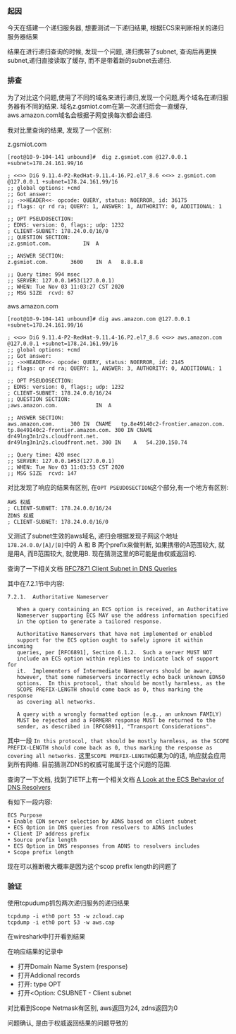 ### 起因

今天在搭建一个递归服务器, 想要测试一下递归结果, 根据ECS来判断相关的递归服务器结果

结果在进行递归查询的时候, 发现一个问题, 递归携带了subnet, 查询后再更换subnet,递归直接读取了缓存, 而不是带着新的subnet去递归.

### 排查

为了对比这个问题,使用了不同的域名来进行递归,发现一个问题,两个域名在递归服务器有不同的结果. 域名z.gsmiot.com在第一次递归后会一直缓存, aws.amazon.com域名会根据子网变换每次都会递归.

我对比里查询的结果, 发现了一个区别:

z.gsmiot.com
```text
[root@10-9-104-141 unbound]#  dig z.gsmiot.com @127.0.0.1 +subnet=178.24.161.99/16

; <<>> DiG 9.11.4-P2-RedHat-9.11.4-16.P2.el7_8.6 <<>> z.gsmiot.com @127.0.0.1 +subnet=178.24.161.99/16
;; global options: +cmd
;; Got answer:
;; ->>HEADER<<- opcode: QUERY, status: NOERROR, id: 36175
;; flags: qr rd ra; QUERY: 1, ANSWER: 1, AUTHORITY: 0, ADDITIONAL: 1

;; OPT PSEUDOSECTION:
; EDNS: version: 0, flags:; udp: 1232
; CLIENT-SUBNET: 178.24.0.0/16/0
;; QUESTION SECTION:
;z.gsmiot.com.			IN	A

;; ANSWER SECTION:
z.gsmiot.com.		3600	IN	A	8.8.8.8

;; Query time: 994 msec
;; SERVER: 127.0.0.1#53(127.0.0.1)
;; WHEN: Tue Nov 03 11:03:27 CST 2020
;; MSG SIZE  rcvd: 67
```

aws.amazon.com
```text
[root@10-9-104-141 unbound]# dig aws.amazon.com @127.0.0.1 +subnet=178.24.161.99/16

; <<>> DiG 9.11.4-P2-RedHat-9.11.4-16.P2.el7_8.6 <<>> aws.amazon.com @127.0.0.1 +subnet=178.24.161.99/16
;; global options: +cmd
;; Got answer:
;; ->>HEADER<<- opcode: QUERY, status: NOERROR, id: 2145
;; flags: qr rd ra; QUERY: 1, ANSWER: 3, AUTHORITY: 0, ADDITIONAL: 1

;; OPT PSEUDOSECTION:
; EDNS: version: 0, flags:; udp: 1232
; CLIENT-SUBNET: 178.24.0.0/16/24
;; QUESTION SECTION:
;aws.amazon.com.			IN	A

;; ANSWER SECTION:
aws.amazon.com.		300	IN	CNAME	tp.8e49140c2-frontier.amazon.com.
tp.8e49140c2-frontier.amazon.com. 300 IN CNAME	dr49lng3n1n2s.cloudfront.net.
dr49lng3n1n2s.cloudfront.net. 300 IN	A	54.230.150.74

;; Query time: 420 msec
;; SERVER: 127.0.0.1#53(127.0.0.1)
;; WHEN: Tue Nov 03 11:03:53 CST 2020
;; MSG SIZE  rcvd: 147
```

对比发现了响应的结果有区别, 在`OPT PSEUDOSECTION`这个部分,有一个地方有区别:
```text
AWS 权威
; CLIENT-SUBNET: 178.24.0.0/16/24
ZDNS 权威
; CLIENT-SUBNET: 178.24.0.0/16/0
```

又测试了subnet生效的aws域名, 递归会根据发现子网这个地址`178.24.0.0/[A]/[B]`中的 A 和 B 两个prefix来做判断, 如果携带的A范围较大, 就是用A, 而B范围较大, 就使用B. 现在猜测这里的B可能是由权威返回的.

查询了一下相关文档 [RFC7871 Client Subnet in DNS Queries](https://tools.ietf.org/html/rfc7871#section-7.2.1)

其中在7.2.1节中内容:

```text
7.2.1.  Authoritative Nameserver

   When a query containing an ECS option is received, an Authoritative
   Nameserver supporting ECS MAY use the address information specified
   in the option to generate a tailored response.

   Authoritative Nameservers that have not implemented or enabled
   support for the ECS option ought to safely ignore it within incoming
   queries, per [RFC6891], Section 6.1.2.  Such a server MUST NOT
   include an ECS option within replies to indicate lack of support for
   it.  Implementers of Intermediate Nameservers should be aware,
   however, that some nameservers incorrectly echo back unknown EDNS0
   options.  In this protocol, that should be mostly harmless, as the
   SCOPE PREFIX-LENGTH should come back as 0, thus marking the response
   as covering all networks.

   A query with a wrongly formatted option (e.g., an unknown FAMILY)
   MUST be rejected and a FORMERR response MUST be returned to the
   sender, as described in [RFC6891], "Transport Considerations".
```

其中一段 `In this protocol, that should be mostly harmless, as the SCOPE PREFIX-LENGTH should come back as 0, thus marking the response as covering all networks.` 这里`SCOPE PREFIX-LENGTH`如果为0的话, 响应就会应用到所有网络. 目前猜测ZDNS的权威可能属于这个问题的范围.

查询了一下文档, 找到了IETF上有一个相关文档 [A Look at the ECS Behavior of
DNS Resolvers](https://www.ietf.org/proceedings/106/slides/slides-106-maprg-a-look-at-the-ecs-behavior-of-dns-resolvers-kyle-schomp-01)

有如下一段内容:

```text
ECS Purpose
• Enable CDN server selection by ADNS based on client subnet
• ECS Option in DNS queries from resolvers to ADNS includes
• Client IP address prefix
• Source prefix length
• ECS Option in DNS responses from ADNS to resolvers includes
• Scope prefix length
```

现在可以推断极大概率是因为这个scop prefix length的问题了

### 验证

使用tcpudump抓包两次递归服务的递归结果
```shell
tcpdump -i eth0 port 53 -w zcloud.cap
tcpdump -i eth0 port 53 -w aws.cap
```

在wireshark中打开看到结果

在响应结果的记录中
- 打开Domain Name System (response)
- 打开Addional records
- 打开<Root>: type OPT
- 打开<Option: CSUBNET - Client subnet

对比看到Scope Netmask有区别, aws返回为24, zdns返回为0

问题确认, 是由于权威返回结果的问题导致的
